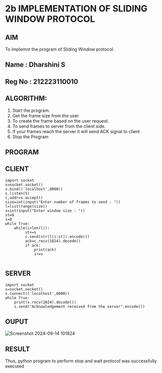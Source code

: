 # 2b IMPLEMENTATION OF SLIDING WINDOW PROTOCOL
## AIM
To implemnt the program of Sliding Window protocol.
## Name : Dharshini S
## Reg No : 212223110010
## ALGORITHM:
1. Start the program.
2. Get the frame size from the user
3. To create the frame based on the user request.
4. To send frames to server from the client side.
5. If your frames reach the server it will send ACK signal to client
6. Stop the Program
## PROGRAM
## CLIENT
```
import socket
s=socket.socket()
s.bind(('localhost',8000))
s.listen(5)
c,addr=s.accept()
size=int(input("Enter number of frames to send : "))
l=list(range(size))
s=int(input("Enter window size : "))
st=0
i=0
while True:
    while(i<len(l)):
         st+=s
         c.send(str(l[i:st]).encode())
         ack=c.recv(1024).decode()
         if ack:
             print(ack)
             i+=s
  
```
## SERVER
```
import socket
s=socket.socket()
s.connect(('localhost',8000))
while True:
    print(s.recv(1024).decode())
    s.send("Acknowledgement received from the server".encode())
```
## OUPUT
![Screenshot 2024-09-14 101824](https://github.com/user-attachments/assets/de022509-be49-43a2-9a08-99f8559517c3)

## RESULT
Thus, python program to perform stop and wait protocol was successfully executed

